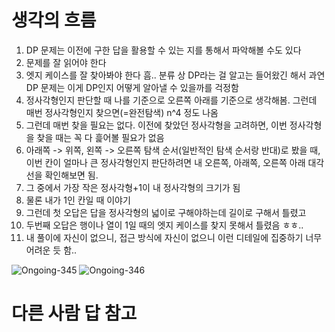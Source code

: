# 생각의 흐름
1. DP 문제는 이전에 구한 답을 활용할 수 있는 지를 통해서 파악해볼 수도 있다
2. 문제를 잘 읽어야 한다
3. 엣지 케이스를 잘 찾아봐야 한다
흠.. 분류 상 DP라는 걸 알고는 들어왔긴 해서 과연 DP 문제는 이게 DP인지 어떻게 알아낼 수 있을까를 걱정함<br>
1. 정사각형인지 판단할 때 나를 기준으로 오른쪽 아래를 기준으로 생각해봄. 그런데 매번 정사각형인지 찾으면(=완전탐색) n^4 정도 나옴
2. 그런데 매번 찾을 필요는 없다. 이전에 찾았던 정사각형을 고려하면, 이번 정사각형을 찾을 때는 꼭 다 흝어볼 필요가 없음
3. 아래쪽 -> 위쪽, 왼쪽 -> 오른쪽 탐색 순서(일반적인 탐색 순서랑 반대)로 봤을 때, 이번 칸이 얼마나 큰 정사각형인지 판단하려면 내 오른쪽, 아래쪽, 오른쪽 아래 대각선을 확인해보면 됨.
4. 그 중에서 가장 작은 정사각형+1이 내 정사각형의 크기가 됨
5. 물론 내가 1인 칸일 때 이야기
6. 그런데 첫 오답은 답을 정사각형의 넓이로 구해야하는데 길이로 구해서 틀렸고
7. 두번째 오답은 행이나 열이 1일 때의 엣지 케이스를 찾지 못해서 틀렸음 ㅎㅎ..
8. 내 풀이에 자신이 없으니, 접근 방식에 자신이 없으니 이런 디테일에 집중하기 너무 어려운 듯 함..

![Ongoing-345](https://github.com/user-attachments/assets/693c8de9-84d5-4c04-b625-77343798e61b)
![Ongoing-346](https://github.com/user-attachments/assets/31a1c0ba-f3fb-470a-8a20-96a8c897f45f)

# 다른 사람 답 참고
